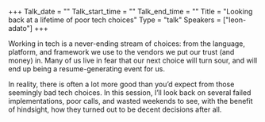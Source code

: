 +++
Talk_date = ""
Talk_start_time = ""
Talk_end_time = ""
Title = "Looking back at a lifetime of poor tech choices"
Type = "talk"
Speakers = ["leon-adato"]
+++

Working in tech is a never-ending stream of choices: from the language, platform, and framework we use to the vendors we put our trust (and money) in. Many of us live in fear that our next choice will turn sour, and will end up being a resume-generating event for us.

In reality, there is often a lot more good than you’d expect from those seemingly bad tech choices. In this session, I’ll look back on several failed implementations, poor calls, and wasted weekends to see, with the benefit of hindsight, how they turned out to be decent decisions after all.

